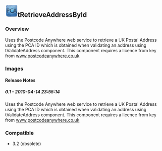 ## <img src='./logo.jpg' width='40' height='40'>tRetrieveAddressById

### Overview
Uses the Postcode Anywhere web service to retrieve a UK Postal Address using the PCA ID which is obtained when validating an address using tValidateAddress component. This component requires a licence from key from www.postcodeanywhere.co.uk
### Images




#### Release Notes

##### 0.1 - 2010-04-14 23:55:14
Uses the Postcode Anywhere web service to retrieve a UK Postal Address using the PCA ID which is obtained when validating an address using tValidateAddress component. This component requires a licence from key from www.postcodeanywhere.co.uk
### Compatible
 -  3.2 (obsolete)